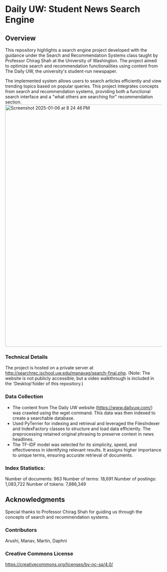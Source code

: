 # Daily UW: Student News Search Engine
## Overview 
This repository highlights a search engine project developed with the guidance under the Search and Recommendation Systems class taught by Professor Chirag Shah at the University of Washington. The project aimed to optimize search and recommendation functionalities using content from The Daily UW, the university's student-run newspaper.

The implemented system allows users to search articles efficiently and view trending topics based on popular queries. This project integrates concepts from search and recommendation systems, providing both a functional search interface and a "what others are searching for" recommendation section.
<img width="778" alt="Screenshot 2025-01-06 at 8 24 46 PM" src="https://github.com/user-attachments/assets/5fd29094-fb59-43a8-9074-245a92a8d362" />


### Technical Details
The project is hosted on a private server at http://searchrec.ischool.uw.edu/manavag/search-final.php. (Note: The website is not publicly accessible, but a video walkthrough is included in the 'Desktop'folder of this repository.)

### Data Collection
- The content from The Daily UW website (https://www.dailyuw.com/) was crawled using the wget command. This data was then indexed to create a searchable database. 
- Used PyTerrier for indexing and retrieval and leveraged the FilesIndexer and IndexFactory classes to structure and load data efficiently. The preprocessing retained original phrasing to preserve context in news headlines. 
- The TF-IDF model was selected for its simplicity, speed, and effectiveness in identifying relevant results. It assigns higher importance to unique terms, ensuring accurate retrieval of documents.
  

### Index Statistics:
Number of documents: 963
Number of terms: 18,691
Number of postings: 1,083,722
Number of tokens: 7,886,349


## Acknowledgments
Special thanks to Professor Chirag Shah for guiding us through the concepts of search and recommendation systems.

### Contributors
Arushi, Manav, Martin, Daphni

### Creative Commons License
https://creativecommons.org/licenses/by-nc-sa/4.0/ 

